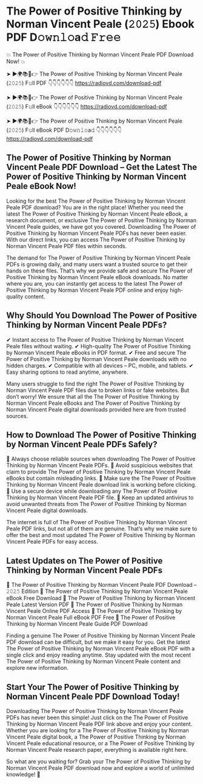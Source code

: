# The Power of Positive Thinking by Norman Vincent Peale (𝟸𝟶𝟸𝟻) Ebook PDF D𝚘𝚠𝚗𝚕𝚘a𝚍 𝙵𝚛𝚎𝚎

💥 The Power of Positive Thinking by Norman Vincent Peale PDF Download Now! 💥

➤ ►🌍📚📱👉 The Power of Positive Thinking by Norman Vincent Peale (𝟸𝟶𝟸𝟻) F𝚞ll PDF 👇👇👇👇👇👇
https://radiovd.com/download-pdf

➤ ►🌍📚📱👉 The Power of Positive Thinking by Norman Vincent Peale (𝟸𝟶𝟸𝟻) F𝚞ll eBook 👇👇👇👇👇👇
https://radiovd.com/download-pdf

➤ ►🌍📚📱👉 The Power of Positive Thinking by Norman Vincent Peale (𝟸𝟶𝟸𝟻) F𝚞ll eBook PDF D𝚘𝚠𝚗𝚕𝚘a𝚍 👇👇👇👇👇👇
https://radiovd.com/download-pdf

## The Power of Positive Thinking by Norman Vincent Peale PDF Download – Get the Latest The Power of Positive Thinking by Norman Vincent Peale eBook Now!

Looking for the best The Power of Positive Thinking by Norman Vincent Peale PDF download? You are in the right place! Whether you need the latest The Power of Positive Thinking by Norman Vincent Peale eBook, a research document, or exclusive The Power of Positive Thinking by Norman Vincent Peale guides, we have got you covered. Downloading The Power of Positive Thinking by Norman Vincent Peale PDFs has never been easier. With our direct links, you can access The Power of Positive Thinking by Norman Vincent Peale PDF files within seconds.

The demand for The Power of Positive Thinking by Norman Vincent Peale PDFs is growing daily, and many users want a trusted source to get their hands on these files. That’s why we provide safe and secure The Power of Positive Thinking by Norman Vincent Peale eBook downloads. No matter where you are, you can instantly get access to the latest The Power of Positive Thinking by Norman Vincent Peale PDF online and enjoy high-quality content.

## Why Should You Download The Power of Positive Thinking by Norman Vincent Peale PDFs?

✔ Instant access to The Power of Positive Thinking by Norman Vincent Peale files without waiting.
✔ High-quality The Power of Positive Thinking by Norman Vincent Peale eBooks in PDF format.
✔ Free and secure The Power of Positive Thinking by Norman Vincent Peale downloads with no hidden charges.
✔ Compatible with all devices – PC, mobile, and tablets.
✔ Easy sharing options to read anytime, anywhere.

Many users struggle to find the right The Power of Positive Thinking by Norman Vincent Peale PDF files due to broken links or fake websites. But don’t worry! We ensure that all the The Power of Positive Thinking by Norman Vincent Peale eBooks and The Power of Positive Thinking by Norman Vincent Peale digital downloads provided here are from trusted sources.

## How to Download The Power of Positive Thinking by Norman Vincent Peale PDFs Safely?

📌 Always choose reliable sources when downloading The Power of Positive Thinking by Norman Vincent Peale PDFs.
📌 Avoid suspicious websites that claim to provide The Power of Positive Thinking by Norman Vincent Peale eBooks but contain misleading links.
📌 Make sure the The Power of Positive Thinking by Norman Vincent Peale download link is working before clicking.
📌 Use a secure device while downloading any The Power of Positive Thinking by Norman Vincent Peale PDF file.
📌 Keep an updated antivirus to avoid unwanted threats from The Power of Positive Thinking by Norman Vincent Peale digital downloads.

The internet is full of The Power of Positive Thinking by Norman Vincent Peale PDF links, but not all of them are genuine. That’s why we make sure to offer the best and most updated The Power of Positive Thinking by Norman Vincent Peale PDFs for easy access.

## Latest Updates on The Power of Positive Thinking by Norman Vincent Peale PDFs

🔹 The Power of Positive Thinking by Norman Vincent Peale PDF Download – 𝟸𝟶𝟸𝟻 Edition
🔹 The Power of Positive Thinking by Norman Vincent Peale eBook Free Download
🔹 The Power of Positive Thinking by Norman Vincent Peale Latest Version PDF
🔹 The Power of Positive Thinking by Norman Vincent Peale Online PDF Access
🔹 The Power of Positive Thinking by Norman Vincent Peale Full eBook PDF Free
🔹 The Power of Positive Thinking by Norman Vincent Peale Guide PDF Download

Finding a genuine The Power of Positive Thinking by Norman Vincent Peale PDF download can be difficult, but we make it easy for you. Get the latest The Power of Positive Thinking by Norman Vincent Peale eBook PDF with a single click and enjoy reading anytime. Stay updated with the most recent The Power of Positive Thinking by Norman Vincent Peale content and explore new information.

## Start Your The Power of Positive Thinking by Norman Vincent Peale PDF Download Today!

Downloading The Power of Positive Thinking by Norman Vincent Peale PDFs has never been this simple! Just click on the The Power of Positive Thinking by Norman Vincent Peale PDF link above and enjoy your content. Whether you are looking for a The Power of Positive Thinking by Norman Vincent Peale digital book, a The Power of Positive Thinking by Norman Vincent Peale educational resource, or a The Power of Positive Thinking by Norman Vincent Peale research paper, everything is available right here.

So what are you waiting for? Grab your The Power of Positive Thinking by Norman Vincent Peale PDF download now and explore a world of unlimited knowledge! 🚀
